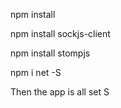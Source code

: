 npm install

npm install sockjs-client

npm install stompjs

npm i net -S

Then the app is all set
S